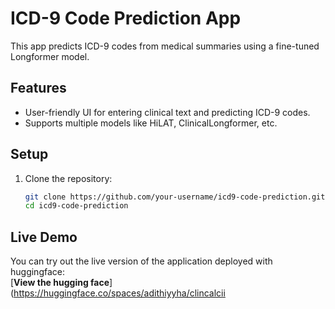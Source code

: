 # ICD-9 Code Prediction App

This app predicts ICD-9 codes from medical summaries using a fine-tuned Longformer model.

## Features
- User-friendly UI for entering clinical text and predicting ICD-9 codes.
- Supports multiple models like HiLAT, ClinicalLongformer, etc.

## Setup

1. Clone the repository:
   ```bash
   git clone https://github.com/your-username/icd9-code-prediction.git
   cd icd9-code-prediction

## Live Demo

You can try out the live version of the application deployed with huggingface:  
[**View the hugging face**](https://huggingface.co/spaces/adithiyyha/clincalcii
